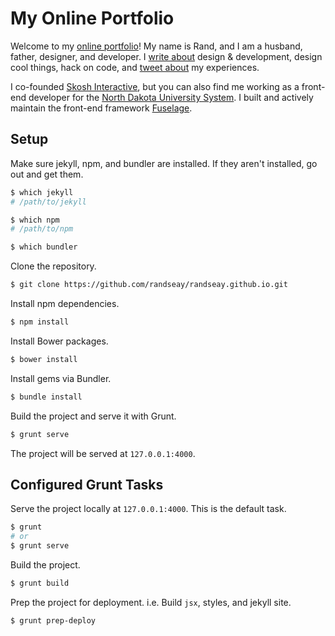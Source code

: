 # My Online Portfolio

Welcome to my [online portfolio](http://www.randseay.com/)! My name is Rand, and I am a husband, father, designer, and developer. I [write about](http://www.randseay.com/articles/) design &amp; development, design cool things, hack on code, and [tweet about](https://twitter.com/randseay) my experiences.

I co-founded [Skosh Interactive](http://skosh.io), but you can also find me working as a front-end developer for the [North Dakota University System](http://cts.ndus.edu/). I built and actively maintain the front-end framework [Fuselage](http://fuselage.skosh.io).

## Setup

Make sure jekyll, npm, and bundler are installed. If they aren't installed, go out and get them.

```sh
$ which jekyll
# /path/to/jekyll

$ which npm
# /path/to/npm

$ which bundler
```

Clone the repository.
```sh
$ git clone https://github.com/randseay/randseay.github.io.git
```

Install npm dependencies.
```sh
$ npm install
```

Install Bower packages.
```sh
$ bower install
```

Install gems via Bundler.
```sh
$ bundle install
```

Build the project and serve it with Grunt.
```sh
$ grunt serve
```

The project will be served at `127.0.0.1:4000`.

## Configured Grunt Tasks

Serve the project locally at `127.0.0.1:4000`. This is the default task.
```sh
$ grunt
# or
$ grunt serve
```

Build the project.
```sh
$ grunt build
```

Prep the project for deployment. i.e. Build `jsx`, styles, and jekyll site.
```sh
$ grunt prep-deploy
```